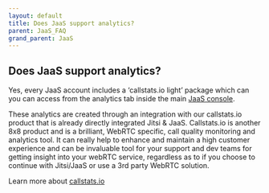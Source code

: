```yaml
---
layout: default
title: Does JaaS support analytics?
parent: JaaS_FAQ
grand_parent: JaaS
---
```


## Does JaaS support analytics?

 Yes, every JaaS account includes a ‘callstats.io light’ package which can you can access from the analytics tab inside the main [JaaS console](https://jaas.8x8.vc/).

 These analytics are created through an integration with our callstats.io product that is already directly integrated Jitsi & JaaS. Callstats.io is another 8x8 product and is a brilliant, WebRTC specific, call quality monitoring and analytics tool.  It can really help to enhance and maintain a high customer experience and can be invaluable tool for your support and dev teams for getting insight into your webRTC service, regardless as to if you choose to continue with Jitsi/JaaS or use a 3rd party WebRTC solution.

 Learn more about [callstats.io](https://www.callstats.io/)
